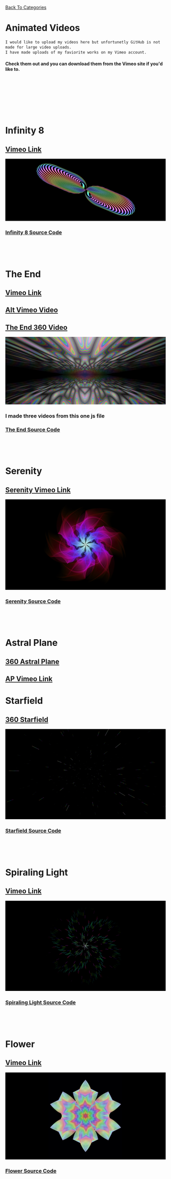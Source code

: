 [Back To Categories](https://github.com/GabrielQSherman/Animations/tree/master#readme)

# Animated Videos

    I would like to upload my videos here but unfortunetly GitHub is not made for large video uploads. 
    I have made uploads of my faviorite works on my Vimeo account.

#### Check them out and you can download them from the Vimeo site if you'd like to.

<p>&nbsp<p><p>&nbsp<p><p>&nbsp<p><p>&nbsp<p>


# Infinity 8
## [Vimeo Link](https://vimeo.com/455170288)
![](infinity-preview.jpg)
### [Infinity 8 Source Code](https://github.com/GabrielQSherman/Animations/tree/master/Aug2020/misc/infinity-matrix.js)

<p>&nbsp<p><p>&nbsp<p>

# The End
## [Vimeo Link](https://vimeo.com/455168072)
## [Alt Vimeo Video](https://vimeo.com/456410942)
## [The End 360 Video](https://www.youtube.com/watch?v=RBFmOZ0l5RE)
![](the-end-preview.jpg)
### I made three videos from this one js file
### [The End Source Code](https://github.com/GabrielQSherman/Animations/tree/master/Sep2020/noise/the-end-moving.js)
<p>&nbsp<p><p>&nbsp<p>

# Serenity
## [Serenity Vimeo Link](https://vimeo.com/459572300)
![](serenity-preview.jpg)
### [Serenity Source Code](https://github.com/GabrielQSherman/Animations/tree/master/Sep2020/flwr/flwr23.js)
<p>&nbsp<p><p>&nbsp<p>

# Astral Plane
## [360 Astral Plane](https://www.youtube.com/watch?v=FDzo6kGyRVY&t=71s)
## [AP Vimeo Link](https://vimeo.com/manage/460489340/general)

# Starfield
## [360 Starfield](https://www.youtube.com/watch?v=Oy9XKI762rc)
![](starscape-preview.jpg)
### [Starfield Source Code](https://github.com/GabrielQSherman/Animations/tree/master/Sep2020/stars/starscape.js)
<p>&nbsp<p><p>&nbsp<p>

# Spiraling Light
## [Vimeo Link](https://vimeo.com/458402900)
![](spiraling-light-preview.jpg)
### [Spiraling Light Source Code](https://github.com/GabrielQSherman/Animations/tree/master/Jul2020/noisetrip/noise-trip02.js)
<p>&nbsp<p><p>&nbsp<p>

# Flower
## [Vimeo Link](https://vimeo.com/442336761)
![](flower-preview.jpg)
### [Flower Source Code](https://github.com/GabrielQSherman/Animations/tree/master/Jul2020/flowers-living-trippy.js)
